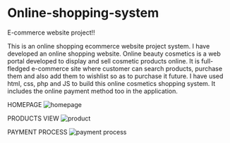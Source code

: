 # Online-shopping-system
E-commerce website project!!

This is an online shopping ecommerce website project system. I have developed an online shopping website.  Online beauty cosmetics is a web portal developed to display and sell
cosmetic products online. It is full-fledged e-commerce site where customer can search products, purchase them and also add them to wishlist so as to purchase it future.
I have used html, css, php and JS to build this online cosmetics shopping system. It includes the online payment method too in the application.

HOMEPAGE
![homepage](https://github.com/reiiynaa/Online-shopping-system/assets/70642328/04eadb24-15b5-46d4-95be-f985d291912d)

PRODUCTS VIEW
![product](https://github.com/reiiynaa/Online-shopping-system/assets/70642328/93930a75-26e7-4ca4-b72b-239be5837317)

PAYMENT PROCESS
![payment process](https://github.com/reiiynaa/Online-shopping-system/assets/70642328/145ab6cb-be5a-4046-973a-978915133d07)




